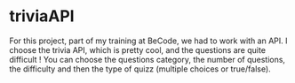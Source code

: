 # triviaAPI

For this project, part of my training at BeCode, we had to work with an API. I choose the trivia API, which is pretty cool, and the questions are quite difficult !
You can choose the questions category, the number of questions, the difficulty and then the type of quizz (multiple choices or true/false).
